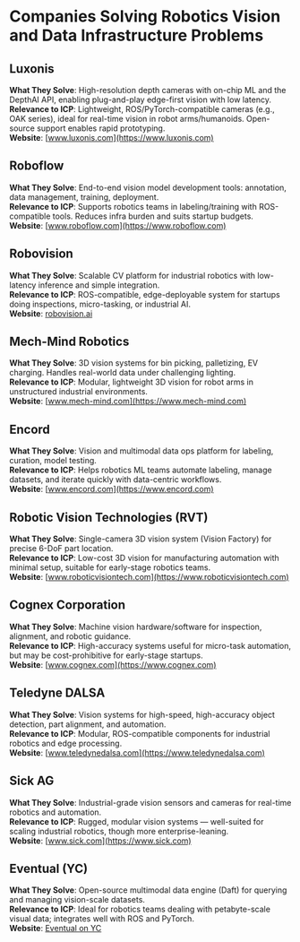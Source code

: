 # Companies Solving Robotics Vision and Data Infrastructure Problems

## Luxonis
**What They Solve**: High-resolution depth cameras with on-chip ML and the DepthAI API, enabling plug-and-play edge-first vision with low latency.  
**Relevance to ICP**: Lightweight, ROS/PyTorch-compatible cameras (e.g., OAK series), ideal for real-time vision in robot arms/humanoids. Open-source support enables rapid prototyping.  
**Website**: [www.luxonis.com](https://www.luxonis.com)

## Roboflow
**What They Solve**: End-to-end vision model development tools: annotation, data management, training, deployment.  
**Relevance to ICP**: Supports robotics teams in labeling/training with ROS-compatible tools. Reduces infra burden and suits startup budgets.  
**Website**: [www.roboflow.com](https://www.roboflow.com)

## Robovision
**What They Solve**: Scalable CV platform for industrial robotics with low-latency inference and simple integration.  
**Relevance to ICP**: ROS-compatible, edge-deployable system for startups doing inspections, micro-tasking, or industrial AI.  
**Website**: [robovision.ai](https://robovision.ai)

## Mech-Mind Robotics
**What They Solve**: 3D vision systems for bin picking, palletizing, EV charging. Handles real-world data under challenging lighting.  
**Relevance to ICP**: Modular, lightweight 3D vision for robot arms in unstructured industrial environments.  
**Website**: [www.mech-mind.com](https://www.mech-mind.com)

## Encord
**What They Solve**: Vision and multimodal data ops platform for labeling, curation, model testing.  
**Relevance to ICP**: Helps robotics ML teams automate labeling, manage datasets, and iterate quickly with data-centric workflows.  
**Website**: [www.encord.com](https://www.encord.com)

## Robotic Vision Technologies (RVT)
**What They Solve**: Single-camera 3D vision system (Vision Factory) for precise 6-DoF part location.  
**Relevance to ICP**: Low-cost 3D vision for manufacturing automation with minimal setup, suitable for early-stage robotics teams.  
**Website**: [www.roboticvisiontech.com](https://www.roboticvisiontech.com)

## Cognex Corporation
**What They Solve**: Machine vision hardware/software for inspection, alignment, and robotic guidance.  
**Relevance to ICP**: High-accuracy systems useful for micro-task automation, but may be cost-prohibitive for early-stage startups.  
**Website**: [www.cognex.com](https://www.cognex.com)

## Teledyne DALSA
**What They Solve**: Vision systems for high-speed, high-accuracy object detection, part alignment, and automation.  
**Relevance to ICP**: Modular, ROS-compatible components for industrial robotics and edge processing.  
**Website**: [www.teledynedalsa.com](https://www.teledynedalsa.com)

## Sick AG
**What They Solve**: Industrial-grade vision sensors and cameras for real-time robotics and automation.  
**Relevance to ICP**: Rugged, modular vision systems — well-suited for scaling industrial robotics, though more enterprise-leaning.  
**Website**: [www.sick.com](https://www.sick.com)

## Eventual (YC)
**What They Solve**: Open-source multimodal data engine (Daft) for querying and managing vision-scale datasets.  
**Relevance to ICP**: Ideal for robotics teams dealing with petabyte-scale visual data; integrates well with ROS and PyTorch.  
**Website**: [Eventual on YC](https://www.ycombinator.com/companies/eventual)